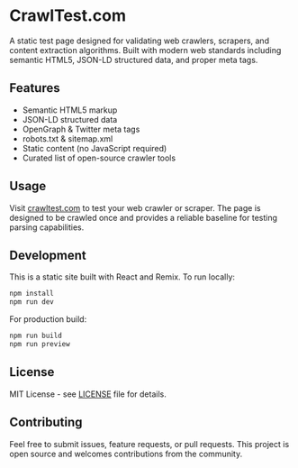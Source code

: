 # CrawlTest.com

A static test page designed for validating web crawlers, scrapers, and content extraction algorithms. Built with modern web standards including semantic HTML5, JSON-LD structured data, and proper meta tags.

## Features

- Semantic HTML5 markup
- JSON-LD structured data
- OpenGraph & Twitter meta tags
- robots.txt & sitemap.xml
- Static content (no JavaScript required)
- Curated list of open-source crawler tools

## Usage

Visit [crawltest.com](https://crawltest.com) to test your web crawler or scraper. The page is designed to be crawled once and provides a reliable baseline for testing parsing capabilities.

## Development

This is a static site built with React and Remix. To run locally:

```bash
npm install
npm run dev
```

For production build:

```bash
npm run build
npm run preview
```

## License

MIT License - see [LICENSE](LICENSE) file for details.

## Contributing

Feel free to submit issues, feature requests, or pull requests. This project is open source and welcomes contributions from the community.
